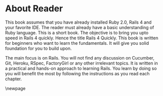# About Reader #

This book assumes that you have already installed Ruby 2.0, Rails 4 and your favorite IDE. The reader must already have a basic understanding of Ruby language. This is a short book. The objective is to bring you upto speed in Rails 4 quickly. Hence the title Rails 4 Quickly. This book is written for beginners who want to learn the fundamentals. It will give you solid foundation for you to build upon. 

The main focus is on Rails. You will not find any discussion on Cucumber, Git, Heroku, RSpec, FactoryGirl or any other irrelevant topics. It is written in a practical and hands-on approach to learning Rails. You learn by doing so you will benefit the most by following the instructions as you read each chapter.

\newpage

